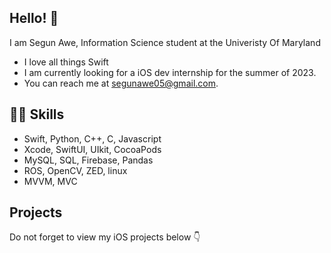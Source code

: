 ## Hello! 👋
I am Segun Awe, Information Science student at the Univeristy Of Maryland 
- I love all things Swift
- I am currently looking for a iOS dev internship for the summer of 2023.
- You can reach me at segunawe05@gmail.com.

## 👨‍💻 Skills 
- Swift, Python, C++, C, Javascript
- Xcode, SwiftUI, UIkit, CocoaPods
- MySQL, SQL, Firebase, Pandas
- ROS, OpenCV, ZED, linux
- MVVM, MVC

## Projects
Do not forget to view my iOS projects below 👇
<!---
SegunAwe05/SegunAwe05 is a ✨ special ✨ repository because its `README.md` (this file) appears on your GitHub profile.
You can click the Preview link to take a look at your changes.
--->
